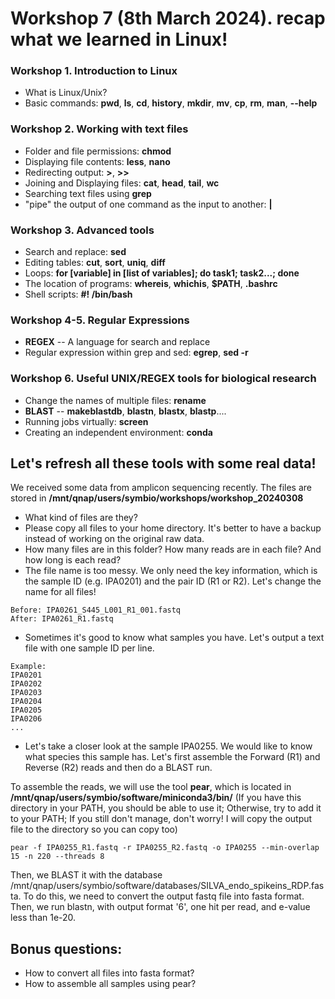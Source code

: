 # Workshop 7 (8th March 2024). recap what we learned in Linux!

### Workshop 1. Introduction to Linux
* What is Linux/Unix?
* Basic commands: **pwd**, **ls**, **cd**, **history**, **mkdir**, **mv**, **cp**, **rm**, **man**, **--help**

### Workshop 2. Working with text files
* Folder and file permissions: **chmod**
* Displaying file contents: **less**, **nano**
* Redirecting output: **>**, **>>**
* Joining and Displaying files: **cat**, **head**, **tail**, **wc**
* Searching text files using **grep**
* "pipe" the output of one command as the input to another: **|**

### Workshop 3. Advanced tools
* Search and replace: **sed**
* Editing tables: **cut**, **sort**, **uniq**, **diff**
* Loops: **for [variable] in [list of variables]; do task1; task2...; done**
* The location of programs: **whereis**, **whichis**, **$PATH**, **.bashrc**
* Shell scripts: **#! /bin/bash**

### Workshop 4-5. Regular Expressions
* **REGEX** -- A language for search and replace
* Regular expression within grep and sed: **egrep**, **sed -r**

### Workshop 6. Useful UNIX/REGEX tools for biological research
* Change the names of multiple files: **rename**
* **BLAST** -- **makeblastdb**, **blastn**, **blastx**, **blastp**....
* Running jobs virtually: **screen**
* Creating an independent environment: **conda**

## Let's refresh all these tools with some real data!
We received some data from amplicon sequencing recently. The files are stored in **/mnt/qnap/users/symbio/workshops/workshop_20240308**
* What kind of files are they?
* Please copy all files to your home directory. It's better to have a backup instead of working on the original raw data.
* How many files are in this folder? How many reads are in each file? And how long is each read?
* The file name is too messy. We only need the key information, which is the sample ID (e.g. IPA0201) and the pair ID (R1 or R2). Let's change the name for all files!
```
Before: IPA0261_S445_L001_R1_001.fastq
After: IPA0261_R1.fastq
```
* Sometimes it's good to know what samples you have. Let's output a text file with one sample ID per line.
```
Example:
IPA0201
IPA0202
IPA0203
IPA0204
IPA0205
IPA0206
...
```
* Let's take a closer look at the sample IPA0255. We would like to know what species this sample has. Let's first assemble the Forward (R1) and Reverse (R2) reads and then do a BLAST run.  

To assemble the reads, we will use the tool **pear**, which is located in **/mnt/qnap/users/symbio/software/miniconda3/bin/** (If you have this directory in your PATH, you should be able to use it; Otherwise, try to add it to your PATH; If you still don't manage, don't worry! I will copy the output file to the directory so you can copy too)
```
pear -f IPA0255_R1.fastq -r IPA0255_R2.fastq -o IPA0255 --min-overlap 15 -n 220 --threads 8
```

Then, we BLAST it with the database /mnt/qnap/users/symbio/software/databases/SILVA_endo_spikeins_RDP.fasta. To do this, we need to convert the output fastq file into fasta format. Then, we run blastn, with output format '6', one hit per read, and e-value less than 1e-20. 

## Bonus questions:
* How to convert all files into fasta format?  
* How to assemble all samples using pear? 


